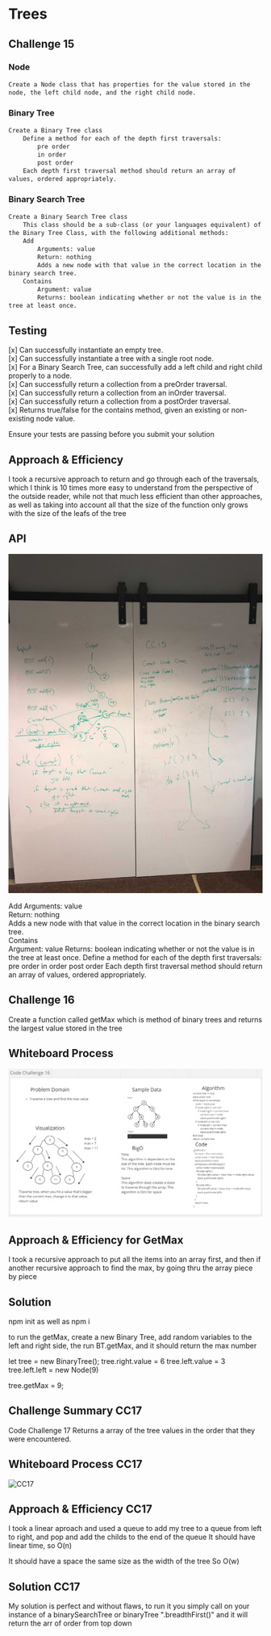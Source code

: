 # Trees

## Challenge 15

### Node

    Create a Node class that has properties for the value stored in the node, the left child node, and the right child node.

### Binary Tree

    Create a Binary Tree class
        Define a method for each of the depth first traversals:
            pre order
            in order
            post order
        Each depth first traversal method should return an array of values, ordered appropriately.

### Binary Search Tree

    Create a Binary Search Tree class
        This class should be a sub-class (or your languages equivalent) of the Binary Tree Class, with the following additional methods:
        Add
            Arguments: value
            Return: nothing
            Adds a new node with that value in the correct location in the binary search tree.
        Contains
            Argument: value
            Returns: boolean indicating whether or not the value is in the tree at least once.

## Testing

[x]    Can successfully instantiate an empty tree.  
[x]    Can successfully instantiate a tree with a single root node.  
[x]    For a Binary Search Tree, can successfully add a left child and right child properly to a node.  
[x]    Can successfully return a collection from a preOrder traversal.  
[x]    Can successfully return a collection from an inOrder traversal.  
[x]    Can successfully return a collection from a postOrder traversal.  
[x]    Returns true/false for the contains method, given an existing or non-existing node value.  

Ensure your tests are passing before you submit your solution

## Approach & Efficiency
<!-- What approach did you take? Why? What is the Big O space/time for this approach? -->
I took a recursive approach to return and go through each of the traversals, which I think is 10 times more easy to understand from the perspective of the outside reader, while not that much less efficient than other approaches, as well as taking into account all that the size of the function only grows with the size of the leafs of the tree

## API
<!-- Description of each method publicly available in each of your trees -->
![CC15](images/CC15.jpg)

Add
Arguments: value  
Return: nothing  
Adds a new node with that value in the correct location in the binary search tree.  
Contains  
Argument: value
Returns: boolean indicating whether or not the value is in the tree at least once.
Define a method for each of the depth first traversals:
pre order
in order
post order
Each depth first traversal method should return an array of values, ordered appropriately.

## Challenge 16

Create a function called getMax which is method of binary trees and returns the largest value stored in the tree

## Whiteboard Process
<!-- Embedded whiteboard image -->
![CC16](images/CC16.png)

## Approach & Efficiency for GetMax

<!-- What approach did you take? Why? What is the Big O space/time for this approach? -->
I took a recursive approach to put all the items into an array first, and then if another recursive approach to find the max, by going thru the array piece by piece

## Solution
<!-- Show how to run your code, and examples of it in action -->

npm init as well as npm i  

to run the getMax, create a new Binary Tree, add random variables to the left and right side, the run BT.getMax, and it should return the max number

let tree = new BinaryTree();
tree.right.value = 6
tree.left.value = 3
tree.left.left = new Node(9)

tree.getMax = 9;

## Challenge Summary CC17

Code Challenge 17
Returns a array of the tree values in the order that they were encountered.

## Whiteboard Process CC17

![CC17](/images/CC17.png)

## Approach & Efficiency CC17

<!-- What approach did you take? Why? What is the Big O space/time for this approach? -->

I took a linear aproach and used a queue to add my tree to a queue from left to right, and pop and add the childs to the end of the queue
It should have linear time, so O(n)

It should have a space the same size as the width of the tree
So O(w)

## Solution CC17
<!-- Show how to run your code, and examples of it in action -->

My solution is perfect and without flaws, to run it you simply call on your instance of a binarySearchTree or binaryTree ".breadthFirst()" and it will return the arr of order from top down
